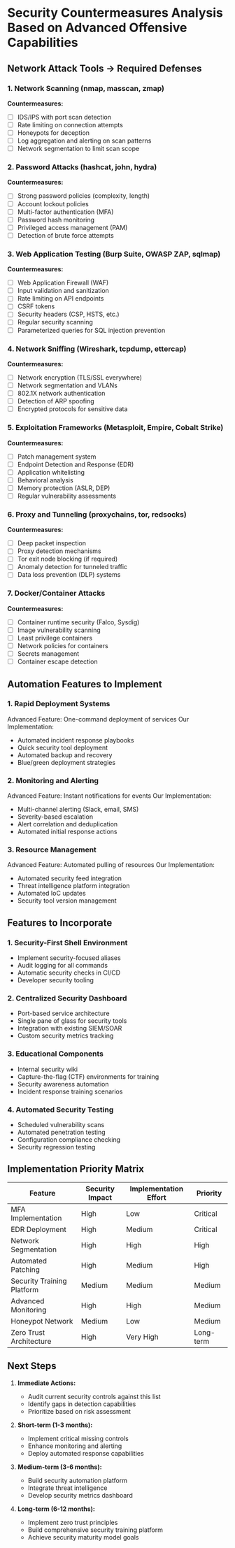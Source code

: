 # Security Countermeasures Analysis Based on Advanced Offensive Capabilities

## Network Attack Tools → Required Defenses

### 1. **Network Scanning (nmap, masscan, zmap)**
**Countermeasures:**
- [ ] IDS/IPS with port scan detection
- [ ] Rate limiting on connection attempts
- [ ] Honeypots for deception
- [ ] Log aggregation and alerting on scan patterns
- [ ] Network segmentation to limit scan scope

### 2. **Password Attacks (hashcat, john, hydra)**
**Countermeasures:**
- [ ] Strong password policies (complexity, length)
- [ ] Account lockout policies
- [ ] Multi-factor authentication (MFA)
- [ ] Password hash monitoring
- [ ] Privileged access management (PAM)
- [ ] Detection of brute force attempts

### 3. **Web Application Testing (Burp Suite, OWASP ZAP, sqlmap)**
**Countermeasures:**
- [ ] Web Application Firewall (WAF)
- [ ] Input validation and sanitization
- [ ] Rate limiting on API endpoints
- [ ] CSRF tokens
- [ ] Security headers (CSP, HSTS, etc.)
- [ ] Regular security scanning
- [ ] Parameterized queries for SQL injection prevention

### 4. **Network Sniffing (Wireshark, tcpdump, ettercap)**
**Countermeasures:**
- [ ] Network encryption (TLS/SSL everywhere)
- [ ] Network segmentation and VLANs
- [ ] 802.1X network authentication
- [ ] Detection of ARP spoofing
- [ ] Encrypted protocols for sensitive data

### 5. **Exploitation Frameworks (Metasploit, Empire, Cobalt Strike)**
**Countermeasures:**
- [ ] Patch management system
- [ ] Endpoint Detection and Response (EDR)
- [ ] Application whitelisting
- [ ] Behavioral analysis
- [ ] Memory protection (ASLR, DEP)
- [ ] Regular vulnerability assessments

### 6. **Proxy and Tunneling (proxychains, tor, redsocks)**
**Countermeasures:**
- [ ] Deep packet inspection
- [ ] Proxy detection mechanisms
- [ ] Tor exit node blocking (if required)
- [ ] Anomaly detection for tunneled traffic
- [ ] Data loss prevention (DLP) systems

### 7. **Docker/Container Attacks**
**Countermeasures:**
- [ ] Container runtime security (Falco, Sysdig)
- [ ] Image vulnerability scanning
- [ ] Least privilege containers
- [ ] Network policies for containers
- [ ] Secrets management
- [ ] Container escape detection

## Automation Features to Implement

### 1. **Rapid Deployment Systems**
Advanced Feature: One-command deployment of services
Our Implementation:
- Automated incident response playbooks
- Quick security tool deployment
- Automated backup and recovery
- Blue/green deployment strategies

### 2. **Monitoring and Alerting**
Advanced Feature: Instant notifications for events
Our Implementation:
- Multi-channel alerting (Slack, email, SMS)
- Severity-based escalation
- Alert correlation and deduplication
- Automated initial response actions

### 3. **Resource Management**
Advanced Feature: Automated pulling of resources
Our Implementation:
- Automated security feed integration
- Threat intelligence platform integration
- Automated IoC updates
- Security tool version management

## Features to Incorporate

### 1. **Security-First Shell Environment**
- Implement security-focused aliases
- Audit logging for all commands
- Automatic security checks in CI/CD
- Developer security tooling

### 2. **Centralized Security Dashboard**
- Port-based service architecture
- Single pane of glass for security tools
- Integration with existing SIEM/SOAR
- Custom security metrics tracking

### 3. **Educational Components**
- Internal security wiki
- Capture-the-flag (CTF) environments for training
- Security awareness automation
- Incident response training scenarios

### 4. **Automated Security Testing**
- Scheduled vulnerability scans
- Automated penetration testing
- Configuration compliance checking
- Security regression testing

## Implementation Priority Matrix

| Feature | Security Impact | Implementation Effort | Priority |
|---------|----------------|---------------------|----------|
| MFA Implementation | High | Low | Critical |
| EDR Deployment | High | Medium | Critical |
| Network Segmentation | High | High | High |
| Automated Patching | High | Medium | High |
| Security Training Platform | Medium | Medium | Medium |
| Advanced Monitoring | High | High | Medium |
| Honeypot Network | Medium | Low | Medium |
| Zero Trust Architecture | High | Very High | Long-term |

## Next Steps

1. **Immediate Actions:**
   - Audit current security controls against this list
   - Identify gaps in detection capabilities
   - Prioritize based on risk assessment

2. **Short-term (1-3 months):**
   - Implement critical missing controls
   - Enhance monitoring and alerting
   - Deploy automated response capabilities

3. **Medium-term (3-6 months):**
   - Build security automation platform
   - Integrate threat intelligence
   - Develop security metrics dashboard

4. **Long-term (6-12 months):**
   - Implement zero trust principles
   - Build comprehensive security training platform
   - Achieve security maturity model goals